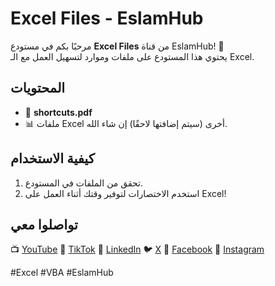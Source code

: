 # Excel Files - EslamHub

مرحبًا بكم في مستودع **Excel Files** من قناة EslamHub! 🚀  
يحتوي هذا المستودع على ملفات وموارد لتسهيل العمل مع الـ Excel.

## المحتويات
- 📄 **shortcuts.pdf**
- 📊 ملفات Excel أخرى (سيتم إضافتها لاحقًا) إن شاء الله.

## كيفية الاستخدام
1. تحقق من الملفات في المستودع.
2. استخدم الاختصارات لتوفير وقتك أثناء العمل على Excel!

## تواصلوا معي
📺 [YouTube](https://www.youtube.com/@eslamhub)
📱 [TikTok](https://www.tiktok.com/@eslamhub)
📢 [LinkedIn](https://www.linkedin.com/in/eslamhub)
🐦 [X](https://x.com/eslamhub)
📘 [Facebook](https://www.facebook.com/eslamhub1)
📸 [Instagram](https://www.instagram.com/eslam.hub)

#Excel #VBA #EslamHub
